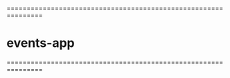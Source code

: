 ===============================================================
# events-app
===============================================================
